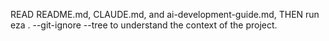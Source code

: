 READ README.md, CLAUDE.md, and ai-development-guide.md, THEN run eza . --git-ignore --tree to understand the context of the project.